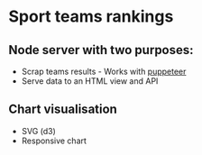 # Sport teams rankings

## Node server with two purposes:

-  Scrap teams results - Works with [puppeteer](https://github.com/GoogleChrome/puppeteer)
- Serve data to an HTML view and API

## Chart visualisation

- SVG (d3)
- Responsive chart